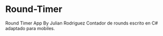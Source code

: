 # Round-Timer
Round Timer App By Julian Rodriguez
Contador de rounds escrito en C# adaptado para mobiles.
